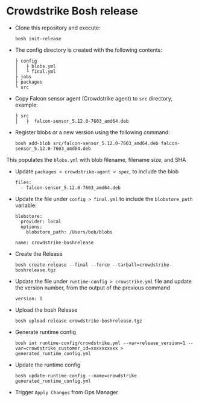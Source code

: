 # Crowdstrike Bosh release

* Clone this repository and execute:

  `bosh init-release`


* The config directory is created with the following contents:
  ```
  ├ config
  │   ├ blobs.yml
  │   └ final.yml
  ├ jobs
  ├ packages
  └ src
  ```

* Copy Falcon sensor agent (Crowdstrike agent) to `src` directory, example:
  ```
  ├ src
  │   ├  falcon-sensor_5.12.0-7603_amd64.deb
  ```

* Register blobs or a new version using the following command:
  ```
  bosh add-blob src/falcon-sensor_5.12.0-7603_amd64.deb falcon-sensor_5.12.0-7603_amd64.deb
  ```
This populates the `blobs.yml` with blob filename, filename size, and SHA

* Update `packages > crowdstrike-agent > spec`, to include the blob
  ```
  files:
    - falcon-sensor_5.12.0-7603_amd64.deb
  ```

* Update the file under `config > final.yml` to include the `blobstore_path` variable:

  ```
  blobstore:
    provider: local
    options:
      blobstore_path: /Users/bob/blobs

  name: crowdstrike-boshrelease
  ```

* Create the Release
  ```
  bosh create-release --final --force --tarball=crowdstrike-boshrelease.tgz
  ```

* Update the file under `runtime-config > crowstrike.yml` file and update the version number, from the output of the previous command
  ```
  version: 1
  ```

* Upload the bosh Release
  ```
  bosh upload-release crowdstrike-boshrelease.tgz
  ```

* Generate runtime config
  ```
  bosh int runtime-config/crowdstrike.yml --var=release_version=1 --var=crowdstrike_customer_id=xxxxxxxxxx > generated_runtime_config.yml
  ```

* Update the runtime config
  ```
  bosh update-runtime-config --name=crowdstrike generated_runtime_config.yml
  ```

* Trigger `Apply Changes` from Ops Manager
